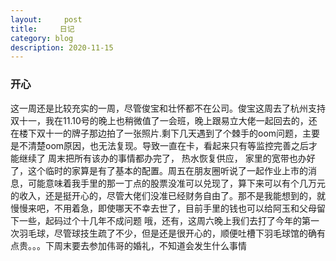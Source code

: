 ```yaml
---
layout:     post
title:     日记
category: blog
description: 2020-11-15
---
```


### 开心

  这一周还是比较充实的一周，尽管俊宝和壮怀都不在公司。俊宝这周去了杭州支持双十一，我在11.10号的晚上也稍微值了一会班，晚上跟易立大佬一起回去的，还在楼下双十一的牌子那边拍了一张照片.剩下几天遇到了个棘手的oom问题，主要是不清楚oom原因，也无法复现。导致一直在卡，看起来只有等监控完善之后才能继续了
  周末把所有该办的事情都办完了， 热水恢复供应， 家里的宽带也办好了，这个临时的家算是有了基本的配置。周五在朋友圈听说了一起作业上市的消息，可能意味着我手里的那一丁点的股票没准可以兑现了，算下来可以有个几万元的收入，还是挺开心的，尽管大佬们没准已经财务自由了。那不是我能想到的，就慢慢来吧，不用着急，即使哪天不幸去世了，目前手里的钱也可以给阿玉和父母留下一些，起码过个十几年不成问题
  哦，还有，这周六晚上我们去打了今年的第一次羽毛球，尽管球技生疏了不少，但是还是很开心的，顺便吐槽下羽毛球馆的确有点贵。。。下周末要去参加伟哥的婚礼，不知道会发生什么事情
